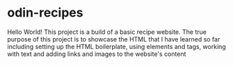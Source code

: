 # odin-recipes
Hello World!
This project is a build of a basic recipe website. The true purpose of this project is to showcase the HTML that I have learned so far including setting up the HTML boilerplate, using elements and tags, working with text and adding links and images to the website's content